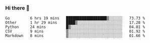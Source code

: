 ### Hi there 👋

<!--START_SECTION:waka-->
```text
Go         6 hrs 19 mins   ██████████████████▒░░░░░░   73.73 % 
Other      1 hr 29 mins    ████▒░░░░░░░░░░░░░░░░░░░░   17.28 % 
Python     24 mins         █▒░░░░░░░░░░░░░░░░░░░░░░░   04.81 % 
CSV        9 mins          ▒░░░░░░░░░░░░░░░░░░░░░░░░   01.92 % 
Markdown   8 mins          ▒░░░░░░░░░░░░░░░░░░░░░░░░   01.66 % 
```
<!--END_SECTION:waka-->

<!--
**Abingcbc/Abingcbc** is a ✨ _special_ ✨ repository because its `README.md` (this file) appears on your GitHub profile.

Here are some ideas to get you started:

- 🔭 I’m currently working on ...
- 🌱 I’m currently learning ...
- 👯 I’m looking to collaborate on ...
- 🤔 I’m looking for help with ...
- 💬 Ask me about ...
- 📫 How to reach me: ...
- 😄 Pronouns: ...
- ⚡ Fun fact: ...
![Abing's github stats](https://github-readme-stats.vercel.app/api?username=abingcbc&count_private=true&show_icons=true&theme=dark)

![Top Langs](https://github-readme-stats.vercel.app/api/top-langs/?username=abingcbc&count_private=true)

-->
